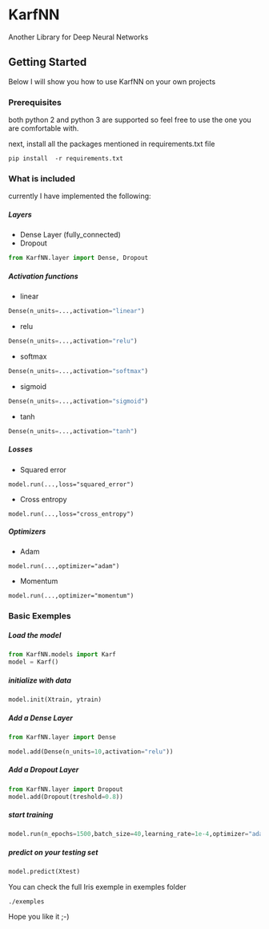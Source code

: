 # KarfNN
 Another Library for Deep Neural Networks

## Getting Started

Below I will show you how to use KarfNN on your own projects

### Prerequisites

both python 2 and python 3 are supported so feel free to use the one you are comfortable with.

next, install all the packages mentioned in requirements.txt file
```
pip install  -r requirements.txt
```

### What is included
currently I have implemented the following:
##### Layers
* Dense Layer (fully_connected)
* Dropout
```python
from KarfNN.layer import Dense, Dropout
```
##### Activation functions
* linear
```python
Dense(n_units=...,activation="linear")
```
* relu
```python
Dense(n_units=...,activation="relu")
```
* softmax
```python
Dense(n_units=...,activation="softmax")
```
* sigmoid
```python
Dense(n_units=...,activation="sigmoid")
```
* tanh
```python
Dense(n_units=...,activation="tanh")
```
##### Losses
* Squared error
```
model.run(...,loss="squared_error")
```
* Cross entropy
```
model.run(...,loss="cross_entropy")
```
##### Optimizers
* Adam
```
model.run(...,optimizer="adam")
```
* Momentum
```
model.run(...,optimizer="momentum")
```
### Basic Exemples

##### Load the model
```python
from KarfNN.models import Karf
model = Karf()
```
##### initialize with data
```python
model.init(Xtrain, ytrain)
```
##### Add a Dense Layer
```python
from KarfNN.layer import Dense

model.add(Dense(n_units=10,activation="relu"))
```
##### Add a Dropout Layer
```python
from KarfNN.layer import Dropout
model.add(Dropout(treshold=0.8))
```
##### start training
```python
model.run(n_epochs=1500,batch_size=40,learning_rate=1e-4,optimizer="adam",loss="cross_entropy")
```

##### predict on your testing set
```python
model.predict(Xtest)
```

You can check the full Iris exemple in exemples folder
```
./exemples
```

Hope you like it ;-)
